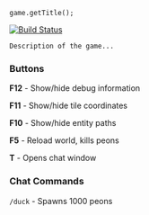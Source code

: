 `game.getTitle();`

[![Build Status](http://deco2800.uqcloud.net/jenkins/job/deco2800-2018-thomas/badge/icon)](http://deco2800.uqcloud.net/jenkins/job/deco2800-2018-thomas/)

`Description of the game...` 

### Buttons
**F12** - Show/hide debug information

**F11** - Show/hide tile coordinates

**F10** - Show/hide entity paths

**F5** - Reload world, kills peons

**T** - Opens chat window

### Chat Commands
`/duck` - Spawns 1000 peons